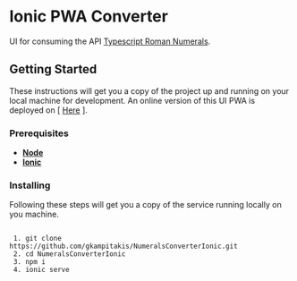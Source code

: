 # Ionic PWA Converter

UI for consuming the API [Typescript Roman Numerals](https://github.com/gkampitakis/romanNumerals).

## Getting Started

These instructions will get you a copy of the project up and running on your local machine for development. An online version of this UI PWA is deployed on [ [Here](https://www.csd.uoc.gr/~csd3142/converter/) ].

### Prerequisites

- [**Node**](https://nodejs.org/en/download/)
- [**Ionic**](https://ionicframework.com/docs/installation/cli)

### Installing

Following these steps will get you a copy of the service running locally on you machine.

```

 1. git clone https://github.com/gkampitakis/NumeralsConverterIonic.git
 2. cd NumeralsConverterIonic
 3. npm i
 4. ionic serve
```
